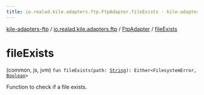 ```yaml
---
title: io.realad.kile.adapters.ftp.FtpAdapter.fileExists - kile-adapters-ftp
---
```


[kile-adapters-ftp](../../index.html) / [io.realad.kile.adapters.ftp](../index.html) / [FtpAdapter](index.html) / [fileExists](./file-exists.html)

# fileExists

(common, js, jvm) `fun fileExists(path: `[`String`](https://kotlinlang.org/api/latest/jvm/stdlib/kotlin/-string/index.html)`): Either<FilesystemError, `[`Boolean`](https://kotlinlang.org/api/latest/jvm/stdlib/kotlin/-boolean/index.html)`>`

Function to check if a file exists.

